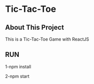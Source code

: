 # Tic-Tac-Toe

## About This Project

This is a Tic-Tac-Toe Game with ReactJS

## RUN

1-npm install

2-npm start
